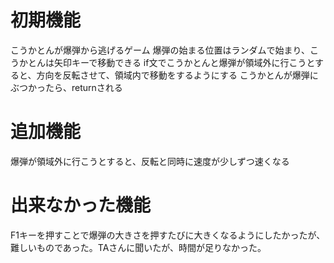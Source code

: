 # 初期機能
こうかとんが爆弾から逃げるゲーム
爆弾の始まる位置はランダムで始まり、こうかとんは矢印キーで移動できる
if文でこうかとんと爆弾が領域外に行こうとすると、方向を反転させて、領域内で移動をするようにする
こうかとんが爆弾にぶつかったら、returnされる
# 追加機能
爆弾が領域外に行こうとすると、反転と同時に速度が少しずつ速くなる
# 出来なかった機能
F1キーを押すことで爆弾の大きさを押すたびに大きくなるようにしたかったが、難しいものであった。TAさんに聞いたが、時間が足りなかった。